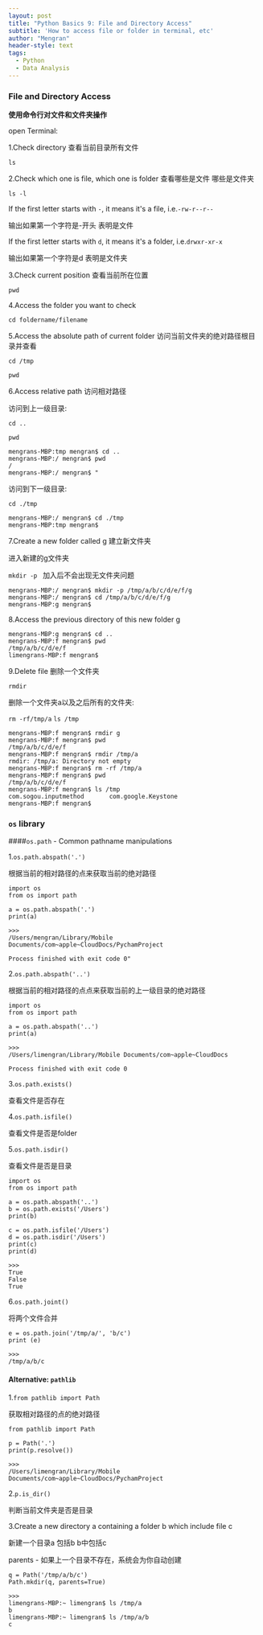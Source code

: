 ```yaml
---
layout: post
title: "Python Basics 9: File and Directory Access"
subtitle: 'How to access file or folder in terminal, etc'
author: "Mengran"
header-style: text
tags:
  - Python
  - Data Analysis 
---
```


### File and Directory Access

**使用命令行对文件和文件夹操作**

open Terminal:

1.Check directory 查看当前目录所有文件

`ls`


2.Check which one is file, which one is folder 查看哪些是文件 哪些是文件夹

`ls -l`

If the first letter starts with `-`, it means it's a file, i.e.`-rw-r--r--`

输出如果第一个字符是-开头 表明是文件

If the first letter starts with `d`, it means it's a folder, i.e.`drwxr-xr-x`

输出如果第一个字符是d 表明是文件夹

3.Check current position 查看当前所在位置

`pwd`

4.Access the folder you want to check

`cd foldername/filename`

5.Access the absolute path of current folder 访问当前文件夹的绝对路径根目录并查看

`cd /tmp`

`pwd`

6.Access relative path 访问相对路径

访问到上一级目录:

`cd ..`

`pwd`

```vim
mengrans-MBP:tmp mengran$ cd ..
mengrans-MBP:/ mengran$ pwd
/
mengrans-MBP:/ mengran$ "
```

访问到下一级目录:

`cd ./tmp`

```vim
mengrans-MBP:/ mengran$ cd ./tmp
mengrans-MBP:tmp mengran$ 
```

7.Create a new folder called g 建立新文件夹 

进入新建的g文件夹

`mkdir -p ` 加入后不会出现无文件夹问题

```vim
mengrans-MBP:/ mengran$ mkdir -p /tmp/a/b/c/d/e/f/g
mengrans-MBP:/ mengran$ cd /tmp/a/b/c/d/e/f/g
mengrans-MBP:g mengran$ 
```

8.Access the previous directory of this new folder g

```vim
mengrans-MBP:g mengran$ cd ..
mengrans-MBP:f mengran$ pwd
/tmp/a/b/c/d/e/f
limengrans-MBP:f mengran$ 
```

9.Delete file 删除一个文件夹 

`rmdir`

删除一个文件夹a以及之后所有的文件夹:

`rm -rf/tmp/a`
`ls /tmp`

```vim
mengrans-MBP:f mengran$ rmdir g
mengrans-MBP:f mengran$ pwd
/tmp/a/b/c/d/e/f
mengrans-MBP:f mengran$ rmdir /tmp/a
rmdir: /tmp/a: Directory not empty
mengrans-MBP:f mengran$ rm -rf /tmp/a
mengrans-MBP:f mengran$ pwd
/tmp/a/b/c/d/e/f
mengrans-MBP:f mengran$ ls /tmp
com.sogou.inputmethod       com.google.Keystone
mengrans-MBP:f mengran$ 
```

### `os` library

####`os.path` - Common pathname manipulations

1.`os.path.abspath('.')`

根据当前的相对路径的点来获取当前的绝对路径

```vim
import os
from os import path

a = os.path.abspath('.')
print(a)

>>>
/Users/mengran/Library/Mobile Documents/com~apple~CloudDocs/PychamProject

Process finished with exit code 0"
```

2.`os.path.abspath('..')`

根据当前的相对路径的点点来获取当前的上一级目录的绝对路径

```vim
import os
from os import path

a = os.path.abspath('..')
print(a)

>>>
/Users/limengran/Library/Mobile Documents/com~apple~CloudDocs

Process finished with exit code 0
```


3.`os.path.exists()`

查看文件是否存在

4.`os.path.isfile()`

查看文件是否是folder

5.`os.path.isdir()`

查看文件是否是目录

```vim
import os
from os import path

a = os.path.abspath('..')
b = os.path.exists('/Users')
print(b)

c = os.path.isfile('/Users')
d = os.path.isdir('/Users')
print(c)
print(d)

>>>
True
False
True
```

6.`os.path.joint()`

将两个文件合并

```vim
e = os.path.join('/tmp/a/', 'b/c')
print (e)

>>>
/tmp/a/b/c
```

#### Alternative: `pathlib`

1.`from pathlib import Path`

获取相对路径的点的绝对路径

```vim
from pathlib import Path

p = Path('.')
print(p.resolve())

>>>
/Users/limengran/Library/Mobile Documents/com~apple~CloudDocs/PychamProject
```

2.`p.is_dir()`

判断当前文件夹是否是目录

3.Create a new directory a containing a folder b which include file c

新建一个目录a 包括b b中包括c

parents - 如果上一个目录不存在，系统会为你自动创建

```vim
q = Path('/tmp/a/b/c')
Path.mkdir(q, parents=True)

>>>
limengrans-MBP:~ limengran$ ls /tmp/a
b
limengrans-MBP:~ limengran$ ls /tmp/a/b
c
```

